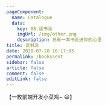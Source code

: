 ```yaml
---
pageComponent: 
  name: Catalogue
  data: 
    key: 08.读书派
    imgUrl: /img/other.png
    description: 总有一本书走进你的心里
title: 读书派
date: 2020-07-28 16:17:03
permalink: /bookssent
sidebar: false
article: false
comment: false
editLink: false
---
```


【一枚前端开发小菜鸡~ 😃】